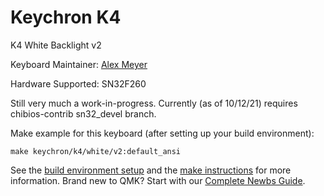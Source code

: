 # Keychron K4

K4 White Backlight v2

Keyboard Maintainer: [Alex Meyer](https://github.com/reyemxela)

Hardware Supported: SN32F260

Still very much a work-in-progress. Currently (as of 10/12/21) requires chibios-contrib sn32_devel branch.

Make example for this keyboard (after setting up your build environment):

    make keychron/k4/white/v2:default_ansi

See the [build environment setup](https://docs.qmk.fm/#/getting_started_build_tools) and the [make instructions](https://docs.qmk.fm/#/getting_started_make_guide) for more information. Brand new to QMK? Start with our [Complete Newbs Guide](https://docs.qmk.fm/#/newbs).
